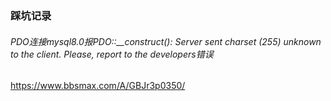 ### 踩坑记录

###### PDO连接mysql8.0报PDO::__construct(): Server sent charset (255) unknown to the client. Please, report to the developers错误
https://www.bbsmax.com/A/GBJr3p0350/